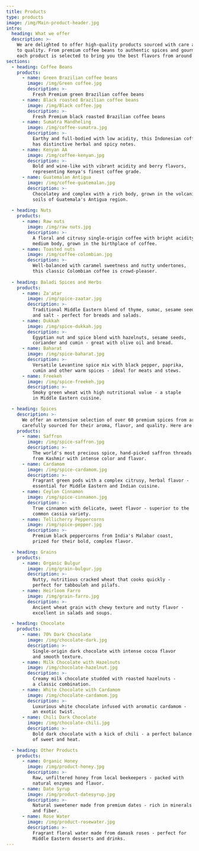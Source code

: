 ```yaml
---
title: Products
type: products
image: /img/Main-product-header.jpg
intro:
  heading: What we offer
  description: >-
    We are delighted to offer high-quality products sourced with care and attention
    to quality. From premium coffee beans to authentic spices and gourmet chocolates,
    each product is selected to bring you the best flavors from around the world.
sections:
  - heading: Coffee Beans
    products:
      - name: Green Brazilian coffee beans
        image: /img/Green coffee.jpg
        description: >-
          Fresh Premium green Brazilian coffee beans
      - name: Black roasted Brazilian coffee beans
        image: /img/Black coffee.jpg
        description: >-
          Fresh Premium black roasted Brazilian coffee beans
      - name: Sumatra Mandheling
        image: /img/coffee-sumatra.jpg
        description: >-
          Earthy and full-bodied with low acidity, this Indonesian coffee 
          has distinctive herbal and spicy notes.
      - name: Kenyan AA
        image: /img/coffee-kenyan.jpg
        description: >-
          Bold and wine-like with vibrant acidity and berry flavors, 
          representing Kenya's finest coffee grade.
      - name: Guatemalan Antigua
        image: /img/coffee-guatemalan.jpg
        description: >-
          Chocolatey and complex with a rich body, grown in the volcanic 
          soils of Guatemala's Antigua region.
        
  - heading: Nuts
    products:
      - name: Raw nuts
        image: /img/raw nuts.jpg
        description: >-
          A floral and citrusy single-origin coffee with bright acidity and 
          medium body, grown in the birthplace of coffee.
      - name: Toasted nuts
        image: /img/coffee-colombian.jpg
        description: >-
          Well-balanced with caramel sweetness and nutty undertones, 
          this classic Colombian coffee is crowd-pleaser.
        
  - heading: Baladi Spices and Herbs
    products:
      - name: Za'atar
        image: /img/spice-zaatar.jpg
        description: >-
          Traditional Middle Eastern blend of thyme, sumac, sesame seeds, 
          and salt - perfect for breads and salads.
      - name: Dukkah
        image: /img/spice-dukkah.jpg
        description: >-
          Egyptian nut and spice blend with hazelnuts, sesame seeds, 
          coriander and cumin - great with olive oil and bread.
      - name: Baharat
        image: /img/spice-baharat.jpg
        description: >-
          Versatile Levantine spice mix with black pepper, paprika, 
          cumin and other warm spices - ideal for meats and stews.
      - name: Freekeh
        image: /img/spice-freekeh.jpg
        description: >-
          Smoky green wheat with high nutritional value - a staple 
          in Middle Eastern cuisine.

  - heading: Spices
    description: >-
      We offer an extensive selection of over 60 premium spices from around the world,
      carefully sourced for their aroma, flavor, and quality. Here are some of our highlights.
    products:
      - name: Saffron
        image: /img/spice-saffron.jpg
        description: >-
          The world's most precious spice, hand-picked saffron threads 
          from Kashmir with intense color and flavor.
      - name: Cardamom
        image: /img/spice-cardamom.jpg
        description: >-
          Fragrant green pods with a complex citrusy, herbal flavor - 
          essential for Middle Eastern and Indian cuisine.
      - name: Ceylon Cinnamon
        image: /img/spice-cinnamon.jpg
        description: >-
          True cinnamon with delicate, sweet flavor - superior to the 
          common cassia variety.
      - name: Tellicherry Peppercorns
        image: /img/spice-pepper.jpg
        description: >-
          Premium black peppercorns from India's Malabar coast, 
          prized for their bold, complex flavor.

  - heading: Grains
    products:
      - name: Organic Bulgur
        image: /img/grain-bulgur.jpg
        description: >-
          Nutty, nutritious cracked wheat that cooks quickly - 
          perfect for tabbouleh and pilafs.
      - name: Heirloom Farro
        image: /img/grain-farro.jpg
        description: >-
          Ancient wheat grain with chewy texture and nutty flavor - 
          excellent in salads and soups.

  - heading: Chocolate
    products:
      - name: 70% Dark Chocolate
        image: /img/chocolate-dark.jpg
        description: >-
          Single-origin dark chocolate with intense cocoa flavor 
          and smooth texture.
      - name: Milk Chocolate with Hazelnuts
        image: /img/chocolate-hazelnut.jpg
        description: >-
          Creamy milk chocolate studded with roasted hazelnuts - 
          a classic combination.
      - name: White Chocolate with Cardamom
        image: /img/chocolate-cardamom.jpg
        description: >-
          Luxurious white chocolate infused with aromatic cardamom - 
          an exotic twist.
      - name: Chili Dark Chocolate
        image: /img/chocolate-chili.jpg
        description: >-
          Bold dark chocolate with a kick of chili - a perfect balance 
          of sweet and heat.

  - heading: Other Products
    products:
      - name: Organic Honey
        image: /img/product-honey.jpg
        description: >-
          Raw, unfiltered honey from local beekeepers - packed with 
          natural enzymes and flavor.
      - name: Date Syrup
        image: /img/product-datesyrup.jpg
        description: >-
          Natural sweetener made from premium dates - rich in minerals 
          and fiber.
      - name: Rose Water
        image: /img/product-rosewater.jpg
        description: >-
          Fragrant floral water made from damask roses - perfect for 
          Middle Eastern desserts and drinks.
---
```

